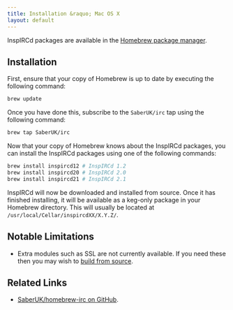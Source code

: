 ```yaml
---
title: Installation &raquo; Mac OS X
layout: default
---
```


InspIRCd packages are available in the [Homebrew package manager](http://mxcl.github.com/homebrew/).

## Installation

First, ensure that your copy of Homebrew is up to date by executing the following command:

```sh
brew update
```

Once you have done this, subscribe to the `SaberUK/irc` tap using the following command:

```sh
brew tap SaberUK/irc
```

Now that your copy of Homebrew knows about the InspIRCd packages, you can install the InspIRCd
packages using one of the following commands:

```sh
brew install inspircd12 # InspIRCd 1.2
brew install inspircd20 # InspIRCd 2.0
brew install inspircd21 # InspIRCd 2.1
```

InspIRCd will now be downloaded and installed from source. Once it has finished installing, it will
be available as a keg-only package in your Homebrew directory. This will usually be located at
`/usr/local/Cellar/inspircdXX/X.Y.Z/`.

## Notable Limitations

* Extra modules such as SSL are not currently available. If you need these then you may wish to
  [build from source](/wiki/Installation.html).

## Related Links

* [SaberUK/homebrew-irc on GitHub](https://github.com/SaberUK/homebrew-irc).
